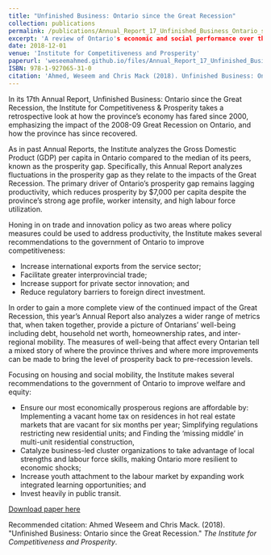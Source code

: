 ```yaml
---
title: "Unfinished Business: Ontario since the Great Recession"
collection: publications
permalink: /publications/Annual_Report_17_Unfinished_Business_Ontario_since_the_Great_Recession_Dec_2018
excerpt: 'A review of Ontario's economic and social performance over the past 17 years with emphasis on the effects of the Great Recession.'
date: 2018-12-01
venue: 'Institute for Competitiveness and Prosperity'
paperurl: 'weseemahmed.github.io/files/Annual_Report_17_Unfinished_Business_Ontario_since_the_Great_Recession_Dec_2018.pdf'
ISBN: 978-1-927065-31-0
citation: 'Ahmed, Weseem and Chris Mack (2018). Unfinished Business: Ontario since the Great Recession. <i>Ontario's Panel on Economic Growth and Prosperity</i>.'
---
```


In its 17th Annual Report, Unfinished Business: Ontario since the Great Recession, the Institute for Competitiveness & Prosperity takes a retrospective look at how the province’s economy has fared since 2000, emphasizing the impact of the 2008-09 Great Recession on Ontario, and how the province has since recovered.

As in past Annual Reports, the Institute analyzes the Gross Domestic Product (GDP) per capita in Ontario compared to the median of its peers, known as the prosperity gap. Specifically, this Annual Report analyzes fluctuations in the prosperity gap as they relate to the impacts of the Great Recession. The primary driver of Ontario’s prosperity gap remains lagging productivity, which reduces prosperity by $7,000 per capita despite the province’s strong age profile, worker intensity, and high labour force utilization.

Honing in on trade and innovation policy as two areas where policy measures could be used to address productivity, the Institute makes several recommendations to the government of Ontario to improve competitiveness:

- Increase international exports from the service sector;
- Facilitate greater interprovincial trade;
- Increase support for private sector innovation; and
- Reduce regulatory barriers to foreign direct investment.

In order to gain a more complete view of the continued impact of the Great Recession, this year’s Annual Report also analyzes a wider range of metrics that, when taken together, provide a picture of Ontarians’ well-being including debt, household net worth, homeownership rates, and inter-regional mobility. The measures of well-being that affect every Ontarian tell a mixed story of where the province thrives and where more improvements can be made to bring the level of prosperity back to pre-recession levels.

Focusing on housing and social mobility, the Institute makes several recommendations to the government of Ontario to improve welfare and equity:

- Ensure our most economically prosperous regions are affordable by:
        Implementing a vacant home tax on residences in hot real estate markets that are vacant for six months per year;
        Simplifying regulations restricting new residential units; and
        Finding the ‘missing middle’ in multi-unit residential construction,
- Catalyze business-led cluster organizations to take advantage of local strengths and labour force skills, making Ontario more resilient to economic shocks;
- Increase youth attachment to the labour market by expanding work integrated learning opportunities; and
- Invest heavily in public transit.

[Download paper here](https://www.competeprosper.ca/uploads/Annual_Report_17_Unfinished_Business_Ontario_since_the_Great_Recession_Dec_2018.pdf)

Recommended citation: Ahmed Weseem and Chris Mack. (2018). "Unfinished Business: Ontario since the Great Recession." <i>The Institute for Competitiveness and Prosperity</i>.
